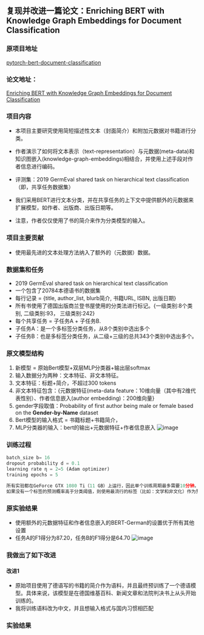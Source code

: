 ## 复现并改进一篇论文：Enriching BERT with Knowledge Graph Embeddings for Document Classification

### 原项目地址
[pytorch-bert-document-classification](https://github.com/malteos/pytorch-bert-document-classification)

### 论文地址：
[Enriching BERT with Knowledge Graph Embeddings for Document Classification](https://arxiv.org/abs/1909.08402)


### 项目内容
- 本项目主要研究使用简短描述性文本（封面简介）和附加元数据对书籍进行分类。

- 作者演示了如何将文本表示（text-representation）与元数据(meta-data)和知识图嵌入(knowledge-graph-embeddings)相结合，并使用上述手段对作者信息进行编码。
- 评测集：2019 GermEval shared task on hierarchical text classification （即，共享任务数据集）
- 我们采用BERT进行文本分类，并在共享任务的上下文中提供额外的元数据来扩展模型，如作者、出版商、出版日期等。

- 注意，作者仅仅使用了书的简介来作为分类模型的输入。


### 项目主要贡献
- 使用最先进的文本处理方法纳入了额外的（元数据）数据。

### 数据集和任务
- 2019 GermEval shared task on hierarchical text classification
- 一个包含了20784本德语书的数据集
- 每行记录 = {title, author_list, blurb简介, 书籍URL, ISBN, 出版日期}
- 所有书使用了德国出版商兰登书屋使用的分类法进行标记。{一级类别:8个类别, 二级类别:93， 三级类别:242}
- 每个共享任务 = 子任务A + 子任务B.
- 子任务A：是一个多标签分类任务，从8个类别中选出多个
- 子任务B：也是多标签分类任务，从二级+三级的总共343个类别中选出多个。

### 原文模型结构
1. 新模型 = 原始Bert模型+双层MLP分类器+输出层softmax
2. 输入数据分为两种：文本特征、非文本特征。
3. 文本特征：标题+简介，不超过300 tokens
4. 非文本特征包含：{元数据特征(meta-data feature：10维向量（其中有2维代表性别）、作者信息嵌入(author embedding)：200维向量}
5. gender字段取值：Probability of first author being male or female based on the **Gender-by-Name** dataset
6. Bert模型的输入格式 = 书籍标题+书籍简介，
7. MLP分类器的输入：bert的输出+元数据特征+作者信息嵌入
![image](https://github.com/user-attachments/assets/9bc7a6a2-bf28-49c6-97be-5bbaf3d401e9)


### 训练过程
```python
batch_size b= 16
dropout probability d = 0.1
learning rate η = 2−5 (Adam optimizer)
training epochs = 5

所有实验都在GeForce GTX 1080 Ti（11 GB）上运行，因此单个训练周期最多需要10分钟。
如果没有一个标签的预测概率高于分类阈值，则使用最流行的标签（比如：文学和非文化）作为预测。
```

### 原实验结果
- 使用额外的元数据特征和作者信息嵌入的BERT-German的设置优于所有其他设置
- 任务A的F1得分为87.20，任务B的F1得分是64.70
![image](https://github.com/user-attachments/assets/664fbea3-fcc1-4c0b-bced-862b910bd911)



### 我做出了如下改进
#### 改进1
- 原始项目使用了德语写的书籍的简介作为语料，并且最终预训练了一个德语模型。具体来说，该模型是在德国维基百科、新闻文章和法院判决书上从头开始训练的。
- 我将训练语料改为中文，并且想输入格式与国内习惯相匹配



### 实验结果
